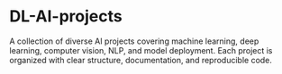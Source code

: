 # DL-AI-projects
A collection of diverse AI projects covering machine learning, deep learning, computer vision, NLP, and model deployment. Each project is organized with clear structure, documentation, and reproducible code.

